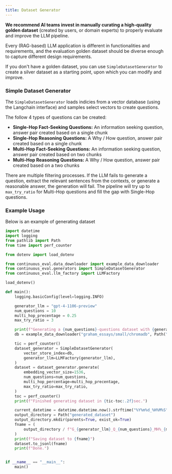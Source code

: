 ```yaml
---
title: Dataset Generator
---
```


**We recommend AI teams invest in manually curating a high-quality golden dataset** (created by users, or domain experts) to properly evaluate and improve the LLM pipeline.

Every (RAG-based) LLM application is different in functionalities and requirements, and the evaluation golden dataset should be diverse enough to capture different design requirements.

If you don't have a golden dataset, you can use `SimpleDatasetGenerator` to create a silver dataset as a starting point, upon which you can modify and improve.

### Simple Dataset Generator

The `SimpleDatasetGenerator` loads indicies from a vector database (using the Langchain interface) and samples select vectors to create questions.

The follow 4 types of questions can be created:

-   **Single-Hop Fact-Seeking Questions:** An information seeking question, answer pair created based on a single chunk
-   **Single-Hop Reasoning Questions:** A Why / How question, answer pair created based on a single chunk
-   **Multi-Hop Fact-Seeking Questions:** An information seeking question, answer pair created based on two chunks
-   **Multi-Hop Reasoning Questions:** A Why / How question, answer pair created based on a two chunks

There are multiple filtering processes. If the LLM fails to generate a question, extract the relevant sentences from the contexts, or generate a reasonable answer, the generation will fail. The pipeline will try up to `max_try_ratio` for Multi-Hop questions and fill the gap with Single-Hop questions.

### Example Usage

Below is an example of generating dataset

```python
import datetime
import logging
from pathlib import Path
from time import perf_counter

from dotenv import load_dotenv

from continuous_eval.data_downloader import example_data_downloader
from continuous_eval.generators import SimpleDatasetGenerator
from continuous_eval.llm_factory import LLMFactory

load_dotenv()

def main():
    logging.basicConfig(level=logging.INFO)

    generator_llm = "gpt-4-1106-preview"
    num_questions = 10
    multi_hop_precentage = 0.25
    max_try_ratio = 3

    print(f"Generating a {num_questions}-questions dataset with {generator_llm}...")
    db = example_data_downloader("graham_essays/small/chromadb", Path("temp"), force_download=False)

    tic = perf_counter()
    dataset_generator = SimpleDatasetGenerator(
        vector_store_index=db,
        generator_llm=LLMFactory(generator_llm),
    )
    dataset = dataset_generator.generate(
        embedding_vector_size=1536,
        num_questions=num_questions,
        multi_hop_percentage=multi_hop_precentage,
        max_try_ratio=max_try_ratio,
    )
    toc = perf_counter()
    print(f"Finished generating dataset in {tic-toc:.2f}sec.")

    current_datetime = datetime.datetime.now().strftime("%Y%m%d_%H%M%S")
    output_directory = Path("generated_dataset")
    output_directory.mkdir(parents=True, exist_ok=True)
    fname = (
        output_directory / f"G_{generator_llm}_Q_{num_questions}_MH%_{multi_hop_precentage}_{current_datetime}.jsonl"
    )
    print(f"Saving dataset to {fname}")
    dataset.to_jsonl(fname)
    print(f"Done.")


if __name__ == "__main__":
    main()
```
